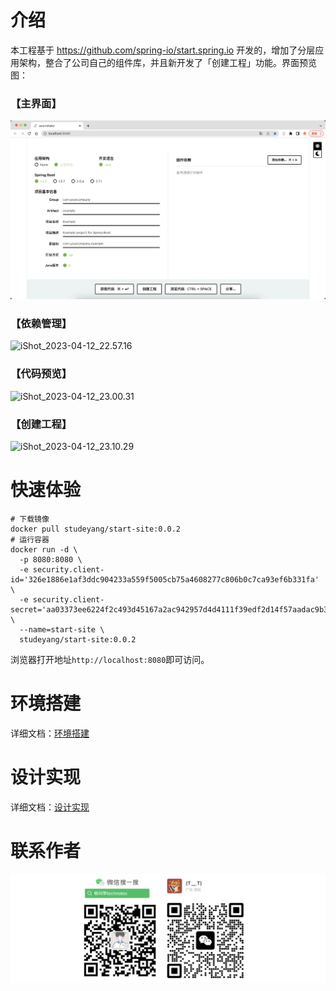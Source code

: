 # 介绍

本工程基于 https://github.com/spring-io/start.spring.io 开发的，增加了分层应用架构，整合了公司自己的组件库，并且新开发了「创建工程」功能。界面预览图：

### 【主界面】

![主界面](docs/主界面.png)

### 【依赖管理】

![iShot_2023-04-12_22.57.16](https://technotes.oss-cn-shenzhen.aliyuncs.com/2023/202304122258783.gif)

### 【代码预览】

![iShot_2023-04-12_23.00.31](https://technotes.oss-cn-shenzhen.aliyuncs.com/2023/202304122301753.gif)

### 【创建工程】

![iShot_2023-04-12_23.10.29](https://technotes.oss-cn-shenzhen.aliyuncs.com/2023/202304122311159.gif)



# 快速体验

```shell
# 下载镜像
docker pull studeyang/start-site:0.0.2
# 运行容器
docker run -d \
  -p 8080:8080 \
  -e security.client-id='326e1886e1af3ddc904233a559f5005cb75a4608277c806b0c7ca93ef6b331fa' \
  -e security.client-secret='aa03373ee6224f2c493d45167a2ac942957d4d4111f39edf2d14f57aadac9b3c' \
  --name=start-site \
  studeyang/start-site:0.0.2
```

浏览器打开地址`http://localhost:8080`即可访问。

# 环境搭建

详细文档：[环境搭建](./docs/环境搭建.md)

# 设计实现

详细文档：[设计实现](./docs/设计实现.md)

# 联系作者

![image-20221127122036490](docs/contact.png)
